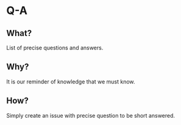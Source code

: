 # Q-A

## What?
List of precise questions and answers.

## Why?
It is our reminder of knowledge that we must know. 

## How?
Simply create an issue with precise question to be short answered. 



